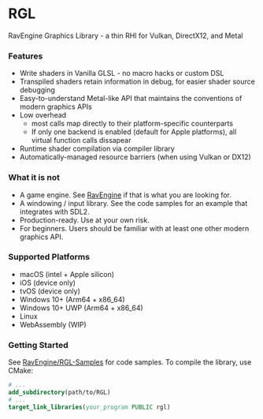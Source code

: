 # RGL
RavEngine Graphics Library - a thin RHI for Vulkan, DirectX12, and Metal

### Features
- Write shaders in Vanilla GLSL - no macro hacks or custom DSL
- Transpiled shaders retain information in debug, for easier shader source debugging
- Easy-to-understand Metal-like API that maintains the conventions of modern graphics APIs
- Low overhead
  - most calls map directly to their platform-specific counterparts
  - If only one backend is enabled (default for Apple platforms), all virtual function calls dissapear
- Runtime shader compilation via compiler library
- Automatically-managed resource barriers (when using Vulkan or DX12)

### What it is not
- A game engine. See [RavEngine](https://github.com/RavEngine/RavEngine) if that is what you are looking for.
- A windowing / input library. See the code samples for an example that integrates with SDL2.
- Production-ready. Use at your own risk.
- For beginners. Users should be familiar with at least one other modern graphics API. 

### Supported Platforms
- macOS (intel + Apple silicon)
- iOS (device only)
- tvOS (device only)
- Windows 10+ (Arm64 + x86_64)
- Windows 10+ UWP (Arm64 + x86_64)
- Linux
- WebAssembly (WIP)

### Getting Started
See [RavEngine/RGL-Samples](https://github.com/RavEngine/RGL-Samples) for code samples. To compile the library, use CMake:
```cmake
# ...
add_subdirectory(path/to/RGL)
# ...
target_link_libraries(your_program PUBLIC rgl)

```
